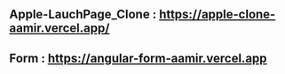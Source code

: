 ## Apple-LauchPage_Clone : https://apple-clone-aamir.vercel.app/

## Form : https://angular-form-aamir.vercel.app
